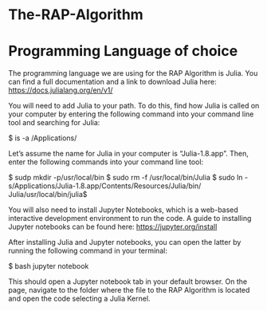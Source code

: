 # The-RAP-Algorithm

# Programming Language of choice
The programming language we are using for the RAP Algorithm is Julia. You can find a full documentation and a link to download Julia here: https://docs.julialang.org/en/v1/

You will need to add Julia to your path. To do this, find how Julia is called on your computer by entering the following command into your command line tool and searching for Julia:

$ is -a /Applications/

Let’s assume the name for Julia in your computer is “Julia-1.8.app”. Then, enter the following commands into your command line tool:

$ sudp mkdir -p/usr/local/bin
$ sudo rm -f /usr/local/bin/Julia
$ sudo ln -s/Applications/Julia-1.8.app/Contents/Resources/Julia/bin/  Julia/usr/local/bin/julia$


You will also need to install Jupyter Notebooks, which is a web-based interactive development environment to run the code. A guide to installing Jupyter notebooks can be found here: https://jupyter.org/install

After installing Julia and Jupyter notebooks, you can open the latter by running the following command in your terminal:

$ bash jupyter notebook

This should open a Jupyter notebook tab in your default browser.
On the page, navigate to the folder where the file to the RAP Algorithm is located and open the code selecting a Julia Kernel.

